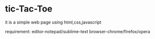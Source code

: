 # tic-Tac-Toe
it is a simple web page using html,css,javascript

requirement:
editor-notepad/sublime-text
browser-chrome/firefox/opera
